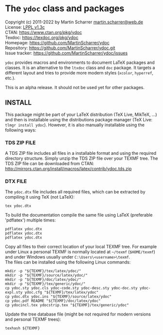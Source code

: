 The `ydoc` class and packages
=============================
Copyright (c) 2011-2022 by Martin Scharrer <martin.scharrer@web.de>  
License: [LPPL v1.3c](https://www.latex-project.org/lppl/lppl-1-3c/)  
CTAN: https://www.ctan.org/pkg/ydoc  
Texdoc: https://texdoc.org/pkg/ydoc  
Homepage: https://github.com/MartinScharrer/ydoc  
Repository: https://github.com/MartinScharrer/ydoc.git  
Issue tracker: https://github.com/MartinScharrer/ydoc/issues  

`ydoc` provides macros and environments to document LaTeX packages and classes.
It is an alternative to the `ltxdoc` class and `doc` package.
It targets a different layout and tries to provide more modern styles (`xcolor`, `hyperref`, etc.).

This is an alpha release. It should not be used yet for other packages.

INSTALL
-------

This package might be part of your LaTeX distribution (TeX Live, MikTeX, ...) and then is installable using
the distributions package manager (TeX Live: `tlmgr install ydoc`).
However, it is also manually installable using the following ways:

### TDS ZIP FILE ###

A TDS ZIP file includes all files in a installable format and using the required directory structure.
Simply unzip the TDS ZIP file over your TEXMF tree.
The TDS ZIP file can be downloaded from CTAN:
http://mirrors.ctan.org/install/macros/latex/contrib/ydoc.tds.zip


### DTX FILE ###

The `ydoc.dtx` file includes all required files, which can be extracted by compiling it using TeX (not LaTeX):

    tex ydoc.dtx

To build the documentation compile the same file using LaTeX (preferable 'pdflatex') multiple times:

    pdflatex ydoc.dtx
    pdflatex ydoc.dtx
    pdflatex ydoc.dtx

Copy all files to their correct location of your local TEXMF tree.
For example under Linux a personal TEXMF is normally located at `~/texmf` (`$HOME/texmf`)
and under Windows usually under `C:\Users\<username>\texmf`.  
The files can be installed using the following Linux commands:

    mkdir -p "${TEXMF}/tex/latex/ydoc/"
    mkdir -p "${TEXMF}/source/latex/ydoc/"
    mkdir -p "${TEXMF}/doc/latex/ydoc/"
    mkdir -p "${TEXMF}/tex/generic/ydoc/"
    cp ydoc.sty ydoc.cls ydoc-code.sty ydoc-desc.sty ydoc-doc.sty ydoc-expl.sty ydoc.cfg "${TEXMF}/tex/latex/ydoc"
    cp ydoc.dtx ydoc.ins "${TEXMF}/source/latex/ydoc"
    cp ydoc.pdf README "${TEXMF}/doc/latex/ydoc"
    cp ydocincl.tex ydocstrip.tex "${TEXMF}/tex/generic/ydoc"

Update the tree database file (might be not required for modern versions and personal TEXMF trees):

    texhash ${TEXMF}

